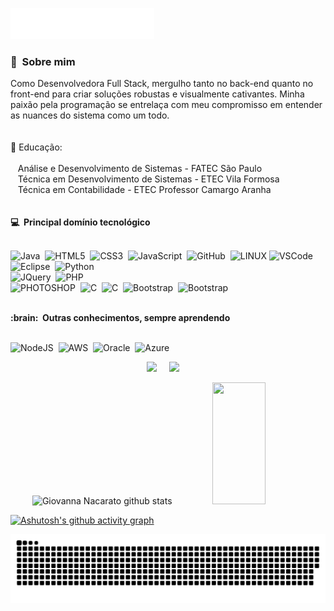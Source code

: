 <img src="images/svg/header_pt.svg"></img>

### :space_invader: &nbsp;Sobre mim

Como Desenvolvedora Full Stack, mergulho tanto no back-end quanto no front-end para criar soluções robustas e visualmente cativantes. Minha paixão pela programação se entrelaça com meu compromisso em entender as nuances do sistema como um todo.
<br><br><br>
📘 Educação:<br><br>
&nbsp;&nbsp;&nbsp;Análise e Desenvolvimento de Sistemas - FATEC São Paulo <br>
&nbsp;&nbsp;&nbsp;Técnica em Desenvolvimento de Sistemas - ETEC Vila Formosa<br>
&nbsp;&nbsp;&nbsp;Técnica em Contabilidade - ETEC Professor Camargo Aranha
<br><br><br>
<b>:computer: &nbsp;Principal domínio tecnológico</b></summary>
  <br/>  <br/>

![Java](https://img.shields.io/badge/JAVA-007396.svg?&style=flat&logo=java&logoColor=white)&nbsp;
![HTML5](https://img.shields.io/badge/HTML5-E34F26.svg?&style=flat&logo=html5&logoColor=white)&nbsp;
![CSS3](https://img.shields.io/badge/CSS3-%231572B6.svg?&style=flat&logo=css3&logoColor=white)&nbsp;
![JavaScript](https://img.shields.io/badge/JAVASCRIPT-323330.svg?&style=flat&logo=javascript&logoColor=%23F7DF1E)&nbsp;
![GitHub](https://img.shields.io/badge/GITHUB-%23121011.svg?&style=flat&logo=github&logoColor=white)&nbsp;
![LINUX](https://img.shields.io/badge/LINUX-FCC624?style=flat-square&logo=linux&logoColor=black)
![VSCode](https://img.shields.io/badge/VSCODE-007ACC.svg?&style=flat&logo=visual-studio-code)&nbsp;
![Eclipse](https://img.shields.io/badge/ECLIPSE-2C2255.svg?&style=flat&logo=eclipse)&nbsp;
![Python](https://img.shields.io/badge/PYTHON-3776AB.svg?&style=flat&logo=python&logoColor=white)&nbsp;\
![JQuery](https://img.shields.io/badge/JQUERY-0769AD.svg?&style=flat&logo=jquery&logoColor=white)&nbsp;
![PHP](https://img.shields.io/badge/PHP-777BB4.svg?&style=flat&logo=php&logoColor=white)&nbsp;\
![PHOTOSHOP](https://img.shields.io/badge/PHOTOSHOP-31A8FF.svg?&style=flat&logo=adobe-photoshop&logoColor=white)&nbsp;
![C](https://img.shields.io/badge/C%23-239120?style=for-the-badge&logo=c-sharp&logoColor=white)&nbsp;
![C](https://img.shields.io/badge/C-00599C?style=for-the-badge&logo=c&logoColor=white)&nbsp;
![Bootstrap](https://img.shields.io/badge/Bootstrap-563D7C?style=for-the-badge&logo=bootstrap&logoColor=white)&nbsp;
![Bootstrap](https://img.shields.io/badge/MySQL-00000F?style=for-the-badge&logo=mysql&logoColor=white)&nbsp;

  <br/>
  <b>:brain: &nbsp;Outras conhecimentos, sempre aprendendo</b>
   <br/>  <br/>

![NodeJS](https://img.shields.io/badge/NODEJS-339933.svg?&style=flat&logo=node.js&logoColor=white)&nbsp;
![AWS](https://img.shields.io/badge/AMAZON%20AWS-232F3E.svg?&style=flat&logo=amazon-aws&logoColor=white)&nbsp;
![Oracle](https://img.shields.io/badge/ORACLE-F80000.svg?&style=flat&logo=oracle&logoColor=white)&nbsp;
![Azure](https://img.shields.io/badge/Microsoft_Azure-0089D6?style=for-the-badge&logo=microsoft-azure&logoColor=white)&nbsp;


<p align="center">
  <a href="mailto:giovannanacarato0@gmail.com?subject=Olá%20Bruno%20Tacca"><img src="https://img.shields.io/badge/gmail-%23D14836.svg?&style=for-the-badge&logo=gmail&logoColor=white" /></a>&nbsp;&nbsp;&nbsp;&nbsp;
  <a href="https://www.linkedin.com/in/brunotacca/"><img src="https://img.shields.io/badge/linkedin-%230077B5.svg?&style=for-the-badge&logo=linkedin&logoColor=white" /></a>&nbsp;&nbsp;&nbsp;&nbsp;
</p>


<div align="center">  
  <img width="49%" height="195px" src="https://github-readme-stats.vercel.app/api?username=gihnacarato&show_icons=true&count_private=true&hide_border=true&title_color=722ACA&icon_color=722ACA&text_color=c9d1d9&bg_color=0d1117" alt="Giovanna Nacarato github stats" /> 
  <img width="41%" height="195px" src="https://github-readme-stats.vercel.app/api/top-langs/?username=gihnacarato&layout=compact&hide_border=true&title_color=722ACA&text_color=c9d1d9&bg_color=0d1117" />
</div>

[![Ashutosh's github activity graph](https://github-readme-activity-graph.vercel.app/graph?username=gihnacarato&bg_color=030005&color=7b68ee&line=722aca&point=ffffff&area=true&hide_border=true)](https://github.com/ashutosh00710/github-readme-activity-graph)

![Snake animation](https://github.com/gihnacarato/gihnacarato/blob/main/github-contribution-grid-snake.svg)


